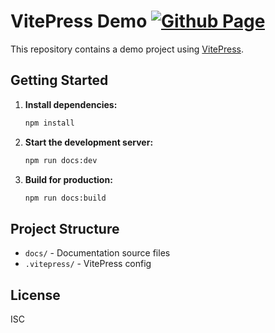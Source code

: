 # VitePress Demo [![Github Page](https://img.shields.io/badge/Github_Page-Documentation-blue)](https://nunorgago.github.io/vitepress-demo/)

This repository contains a demo project using [VitePress](https://vitepress.dev/).

## Getting Started

1. **Install dependencies:**
    ```bash
    npm install
    ```

2. **Start the development server:**
    ```bash
    npm run docs:dev
    ```

3. **Build for production:**
    ```bash
    npm run docs:build
    ```

## Project Structure

- `docs/` - Documentation source files
- `.vitepress/` - VitePress config

## License

ISC
